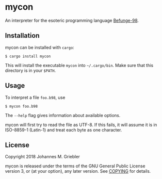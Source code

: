 # mycon

An interpreter for the esoteric programming language [Befunge-98].

[Befunge-98]: https://esolangs.org/wiki/Funge-98

## Installation

mycon can be installed with `cargo`:

```
$ cargo install mycon
```

This will install the executable `mycon` into `~/.cargo/bin`. Make sure that
this directory is in your `$PATH`.

## Usage

To interpret a file `foo.b98`, use

```
$ mycon foo.b98
```

The `--help` flag gives information about available options.

mycon will first try to read the file as UTF-8. If this fails, it will assume it
is in ISO-8859-1 (Latin-1) and treat each byte as one character.

## License

Copyright 2018 Johannes M. Griebler

mycon is released under the terms of the GNU General Public License version 3,
or (at your option), any later version. See [COPYING](COPYING) for details.
